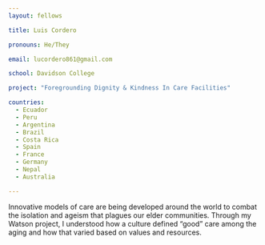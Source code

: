 ```yaml
---
layout: fellows

title: Luis Cordero

pronouns: He/They

email: lucordero861@gmail.com

school: Davidson College

project: "Foregrounding Dignity & Kindness In Care Facilities"

countries:
  - Ecuador
  - Peru
  - Argentina
  - Brazil
  - Costa Rica
  - Spain
  - France
  - Germany
  - Nepal
  - Australia

---
```


Innovative models of care are being developed around the world to combat the isolation and ageism that plagues our elder communities. Through my Watson project, I understood how a culture defined “good” care among the aging and how that varied based on values and resources.

